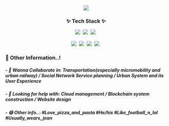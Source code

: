 <div align="center">
  <img src=https://capsule-render.vercel.app/api?type=rounded&color=timeGradient&text=🚅%20SafeCap's%20Git%20Laboratory%20🚀&fontSize=40&animation=twinkling&fontAlignY=45&fontAlign=50&height=180&desc=Welcome%20to%20the%20World%20of%20Safetyhat%20Lee&descAlignY=65 />
</div>

<h3 align="center">✨ Tech Stack ✨</h3>
<div align="center">
  <img src="https://img.shields.io/badge/python-3670A0.svg?style=for-the-badge&logo=python&logoColor=ffdd54" />&nbsp
  <img src="https://img.shields.io/badge/java-D6905A.svg?style=for-the-badge&logo=javascript&logoColor=20232a" />&nbsp
  <img src="https://img.shields.io/badge/R-B0A9A5.svg?style=for-the-badge&logo=R&logoColor=276DC3" />&nbsp
</div>

<br>

<div align="center">
  <img src="https://img.shields.io/badge/html-2F4858.svg?style=for-the-badge&logo=python&logoColor=E34F26" />&nbsp
  <img src="https://img.shields.io/badge/css-DBF2FF.svg?style=for-the-badge&logo=pandas&logoColor=1572B6" />&nbsp
  <img src="https://img.shields.io/badge/kotlin-F9EAFF.svg?style=for-the-badge&logo=numpy&logoColor=7F52FF" />&nbsp
  <img src="https://img.shields.io/badge/matlab-11557c.svg?style=for-the-badge&logo=Matplotlib&logoColor=white" />&nbsp
</div>
 
<h3>📢 Other Information..!</h3>
<h5>- 👯 Wanna Collaborate in: Transportation(especially micromobility and urban railway) / Social Network Service planning / Urban System and its User Experience</h5>
<h5>- 🤔 Looking for help with: Cloud management / Blockchain system construction / Website design</h5>
<h5>- 😄 Other info..: #Love_pizza_and_pasta #He/his #Like_football_n_lol #Usually_wears_jean</h5>
